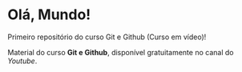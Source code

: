 # Olá, Mundo!
 Primeiro repositório do curso Git e Github (Curso em vídeo)!

 Material do curso **Git e Github**, disponível gratuitamente no canal do *Youtube*.


